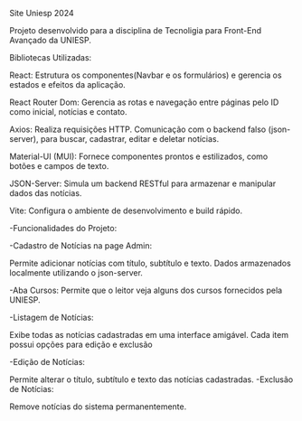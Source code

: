 Site Uniesp 2024

Projeto desenvolvido para a disciplina de Tecnoligia para Front-End Avançado da UNIESP.

Bibliotecas Utilizadas:

React: Estrutura os componentes(Navbar e os formulários) e gerencia os estados e efeitos da aplicação.

React Router Dom: Gerencia as rotas e navegação entre páginas pelo ID como inicial, notícias e contato.

Axios: Realiza requisições HTTP. Comunicação com o backend falso (json-server), para buscar, cadastrar, editar e deletar notícias.

Material-UI (MUI): Fornece componentes prontos e estilizados, como botões e campos de texto.

JSON-Server: Simula um backend RESTful para armazenar e manipular dados das notícias.

Vite: Configura o ambiente de desenvolvimento e build rápido.

-Funcionalidades do Projeto:

-Cadastro de Notícias na page Admin:

Permite adicionar notícias com título, subtítulo e texto.
Dados armazenados localmente utilizando o json-server.

-Aba Cursos:
Permite que o leitor veja alguns dos cursos fornecidos pela UNIESP.

-Listagem de Notícias:

Exibe todas as notícias cadastradas em uma interface amigável.
Cada item possui opções para edição e exclusão

-Edição de Notícias:

Permite alterar o título, subtítulo e texto das notícias cadastradas.
-Exclusão de Notícias:

Remove notícias do sistema permanentemente.
